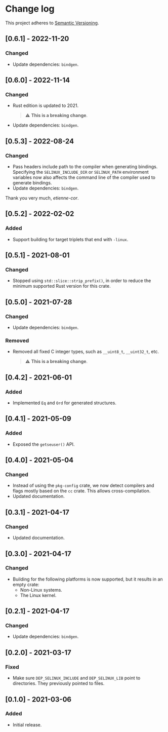 # Change log

This project adheres to [Semantic Versioning](https://semver.org/spec/v2.0.0.html).

## [0.6.1] - 2022-11-20

### Changed

- Update dependencies: `bindgen`.

## [0.6.0] - 2022-11-14

### Changed

- Rust edition is updated to 2021.

  > ⚠️ **This is a breaking change**.

- Update dependencies: `bindgen`.

## [0.5.3] - 2022-08-24

### Changed

- Pass headers include path to the compiler when generating bindings.
  Specifying the `SELINUX_INCLUDE_DIR` or `SELINUX_PATH` environment variables
  now also affects the command line of the compiler used to generate bindings.
- Update dependencies: `bindgen`.

Thank you very much, *etienne-cor*.

## [0.5.2] - 2022-02-02

### Added

- Support building for target triplets that end with `-linux`.

## [0.5.1] - 2021-08-01

### Changed

- Stopped using `std::slice::strip_prefix()`, in order to reduce the minimum
  supported Rust version for this crate.

## [0.5.0] - 2021-07-28

### Changed

- Update dependencies: `bindgen`.

### Removed

- Removed all fixed C integer types, such as `__uint8_t`, `__uint32_t`, etc.

  > ⚠️ **This is a breaking change**.

## [0.4.2] - 2021-06-01

### Added

- Implemented `Eq` and `Ord` for generated structures.

## [0.4.1] - 2021-05-09

### Added

- Exposed the `getseuser()` API.

## [0.4.0] - 2021-05-04

### Changed

- Instead of using the `pkg-config` crate, we now detect compilers and flags
  mostly based on the `cc` crate. This allows cross-compilation.
- Updated documentation.

## [0.3.1] - 2021-04-17

### Changed

- Updated documentation.

## [0.3.0] - 2021-04-17

### Changed

- Building for the following platforms is now supported, but it results in
  an empty crate:
  - Non-Linux systems.
  - The Linux kernel.

## [0.2.1] - 2021-04-17

### Changed

- Update dependencies: `bindgen`.

## [0.2.0] - 2021-03-17

### Fixed

- Make sure `DEP_SELINUX_INCLUDE` and `DEP_SELINUX_LIB` point to directories.
  They previously pointed to files.

## [0.1.0] - 2021-03-06

### Added

- Initial release.
